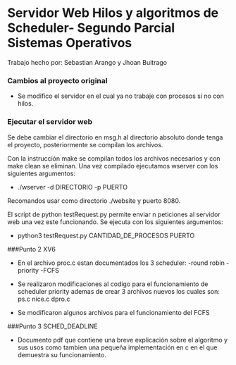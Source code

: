 # Servidor Web Hilos y algoritmos de Scheduler- Segundo Parcial Sistemas Operativos

Trabajo hecho por: Sebastian Arango y Jhoan Buitrago

### Cambios al proyecto original

* Se modifico el servidor en el cual ya no trabaje con procesos si no con hilos.

### Ejecutar el servidor web

Se debe cambiar el directorio en msg.h al directorio absoluto donde tenga el proyecto, posteriormente se compilan los archivos.

Con la instrucción make se compilan todos los archivos necesarios y con make clean se eliminan.
Una vez compilado ejecutamos wserver con los siguientes argumentos:

- ./wserver -d DIRECTORIO -p PUERTO

Recomandos usar como directorio ./website y puerto 8080.  

El script de python testRequest.py permite enviar n peticiones al servidor web una vez este funcionando. Se ejecuta con los siguientes argumentos:

- python3 testRequest.py CANTIDAD_DE_PROCESOS PUERTO

###Punto 2 XV6

* En el archivo proc.c estan documentados los 3 scheduler:
	-round robin
	-priority
	-FCFS
* Se realizaron modificaciones al codigo para el funcionamiento de scheduler priority ademas de crear 3 archivos nuevos los cuales son: ps.c nice.c dpro.c

* Se modificaron algunos archivos para el funcionamiento del FCFS

###Punto 3 SCHED_DEADLINE

* Documento pdf que contiene una breve explicación sobre el algoritmo y sus usos como tambien 
una pequeña implementación en c en el que demuestra su funcionamiento.
